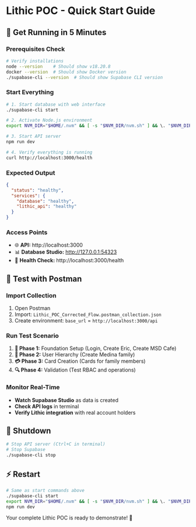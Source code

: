 # Lithic POC - Quick Start Guide

## 🚀 **Get Running in 5 Minutes**

### **Prerequisites Check**
```bash
# Verify installations
node --version    # Should show v18.20.8
docker --version  # Should show Docker version
./supabase-cli --version  # Should show Supabase CLI version
```

### **Start Everything**
```bash
# 1. Start database with web interface
./supabase-cli start

# 2. Activate Node.js environment  
export NVM_DIR="$HOME/.nvm" && [ -s "$NVM_DIR/nvm.sh" ] && \. "$NVM_DIR/nvm.sh"

# 3. Start API server
npm run dev

# 4. Verify everything is running
curl http://localhost:3000/health
```

### **Expected Output**
```json
{
  "status": "healthy",
  "services": {
    "database": "healthy", 
    "lithic_api": "healthy"
  }
}
```

### **Access Points**
- 🌐 **API:** http://localhost:3000
- 📊 **Database Studio:** http://127.0.0.1:54323  
- 🏥 **Health Check:** http://localhost:3000/health

## 📮 **Test with Postman**

### **Import Collection**
1. Open Postman
2. Import: `Lithic_POC_Corrected_Flow.postman_collection.json`
3. Create environment: `base_url` = `http://localhost:3000/api`

### **Run Test Scenario**
1. **🔐 Phase 1:** Foundation Setup (Login, Create Eric, Create MSD Cafe)
2. **👥 Phase 2:** User Hierarchy (Create Medina family)
3. **💳 Phase 3:** Card Creation (Cards for family members)
4. **🔍 Phase 4:** Validation (Test RBAC and operations)

### **Monitor Real-Time**
- **Watch Supabase Studio** as data is created
- **Check API logs** in terminal
- **Verify Lithic integration** with real account holders

## 🛑 **Shutdown**
```bash
# Stop API server (Ctrl+C in terminal)
# Stop Supabase
./supabase-cli stop
```

## ⚡ **Restart**
```bash
# Same as start commands above
./supabase-cli start
export NVM_DIR="$HOME/.nvm" && [ -s "$NVM_DIR/nvm.sh" ] && \. "$NVM_DIR/nvm.sh"
npm run dev
```

Your complete Lithic POC is ready to demonstrate! 🎉
